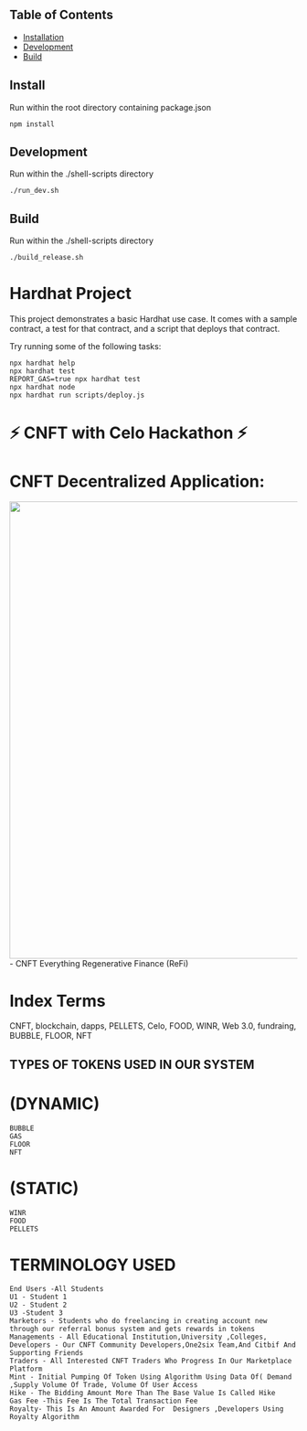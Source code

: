## Table of Contents

- [Installation](#install)
- [Development](#development)
- [Build](#build)

## Install

Run within the root directory containing package.json

```
npm install
```

## Development

Run within the ./shell-scripts directory

```
./run_dev.sh
```

## Build

Run within the ./shell-scripts directory

```
./build_release.sh
```
# Hardhat Project

This project demonstrates a basic Hardhat use case. It comes with a sample contract, a test for that contract, and a script that deploys that contract.

Try running some of the following tasks:

```shell
npx hardhat help
npx hardhat test
REPORT_GAS=true npx hardhat test
npx hardhat node
npx hardhat run scripts/deploy.js
```
# ⚡ CNFT with Celo Hackathon ⚡                                                                                                                                                                                                        
# CNFT Decentralized Application: 
<img src="https://user-images.githubusercontent.com/78921146/192164558-64ede5a9-3a55-49ed-a1ef-0ff83115eb9c.png" width="800"/>
- CNFT Everything Regenerative Finance (ReFi)

# Index Terms 
CNFT, blockchain, dapps, PELLETS, Celo, FOOD, WINR, Web 3.0,  fundraing, BUBBLE, FLOOR, NFT

## TYPES OF TOKENS USED IN OUR SYSTEM
# (DYNAMIC)
```
BUBBLE
GAS
FLOOR
NFT
```
# (STATIC)
```
WINR
FOOD
PELLETS
```


# TERMINOLOGY USED
```MERCHANTS - Food Stall Keepers, Game Stall Keepers,Or any product or service based stalls during events
End Users -All Students
U1 - Student 1 
U2 - Student 2
U3 -Student 3
Marketors - Students who do freelancing in creating account new through our referral bonus system and gets rewards in tokens
Managements - All Educational Institution,University ,Colleges,
Developers - Our CNFT Community Developers,One2six Team,And Citbif And Supporting Friends
Traders - All Interested CNFT Traders Who Progress In Our Marketplace Platform
Mint - Initial Pumping Of Token Using Algorithm Using Data Of( Demand ,Supply Volume Of Trade, Volume Of User Access 
Hike - The Bidding Amount More Than The Base Value Is Called Hike
Gas Fee -This Fee Is The Total Transaction Fee
Royalty- This Is An Amount Awarded For  Designers ,Developers Using Royalty Algorithm
```
